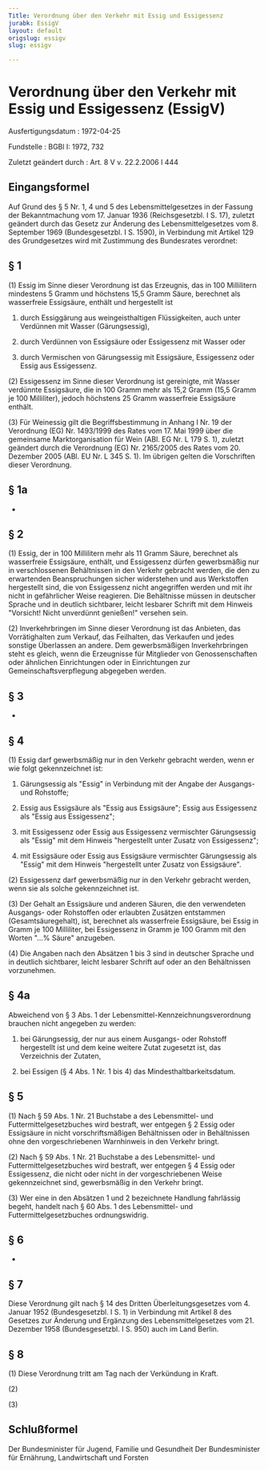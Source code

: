 ```yaml
---
Title: Verordnung über den Verkehr mit Essig und Essigessenz
jurabk: EssigV
layout: default
origslug: essigv
slug: essigv

---
```


# Verordnung über den Verkehr mit Essig und Essigessenz (EssigV)

Ausfertigungsdatum
:   1972-04-25

Fundstelle
:   BGBl I: 1972, 732

Zuletzt geändert durch
:   Art. 8 V v. 22.2.2006 I 444


## Eingangsformel

Auf Grund des § 5 Nr. 1, 4 und 5 des Lebensmittelgesetzes in der
Fassung der Bekanntmachung vom 17. Januar 1936 (Reichsgesetzbl. I S.
17), zuletzt geändert durch das Gesetz zur Änderung des
Lebensmittelgesetzes vom 8. September 1969 (Bundesgesetzbl. I S.
1590), in Verbindung mit Artikel 129 des Grundgesetzes wird mit
Zustimmung des Bundesrates verordnet:


## § 1

(1) Essig im Sinne dieser Verordnung ist das Erzeugnis, das in 100
Millilitern mindestens 5 Gramm und höchstens 15,5 Gramm Säure,
berechnet als wasserfreie Essigsäure, enthält und hergestellt ist

1.  durch Essiggärung aus weingeisthaltigen Flüssigkeiten, auch unter
    Verdünnen mit Wasser (Gärungsessig),


2.  durch Verdünnen von Essigsäure oder Essigessenz mit Wasser oder


3.  durch Vermischen von Gärungsessig mit Essigsäure, Essigessenz oder
    Essig aus Essigessenz.




(2) Essigessenz im Sinne dieser Verordnung ist gereinigte, mit Wasser
verdünnte Essigsäure, die in 100 Gramm mehr als 15,2 Gramm (15,5 Gramm
je 100 Milliliter), jedoch höchstens 25 Gramm wasserfreie Essigsäure
enthält.

(3) Für Weinessig gilt die Begriffsbestimmung in Anhang I Nr. 19 der
Verordnung (EG) Nr. 1493/1999 des Rates vom 17. Mai 1999 über die
gemeinsame Marktorganisation für Wein (ABl. EG Nr. L 179 S. 1),
zuletzt geändert durch die Verordnung (EG) Nr. 2165/2005 des Rates vom
20\. Dezember 2005 (ABl. EU Nr. L 345 S. 1). Im übrigen gelten die
Vorschriften dieser Verordnung.


## § 1a

-


## § 2

(1) Essig, der in 100 Millilitern mehr als 11 Gramm Säure, berechnet
als wasserfreie Essigsäure, enthält, und Essigessenz dürfen
gewerbsmäßig nur in verschlossenen Behältnissen in den Verkehr
gebracht werden, die den zu erwartenden Beanspruchungen sicher
widerstehen und aus Werkstoffen hergestellt sind, die von Essigessenz
nicht angegriffen werden und mit ihr nicht in gefährlicher Weise
reagieren. Die Behältnisse müssen in deutscher Sprache und in deutlich
sichtbarer, leicht lesbarer Schrift mit dem Hinweis "Vorsicht! Nicht
unverdünnt genießen!" versehen sein.

(2) Inverkehrbringen im Sinne dieser Verordnung ist das Anbieten, das
Vorrätighalten zum Verkauf, das Feilhalten, das Verkaufen und jedes
sonstige Überlassen an andere. Dem gewerbsmäßigen Inverkehrbringen
steht es gleich, wenn die Erzeugnisse für Mitglieder von
Genossenschaften oder ähnlichen Einrichtungen oder in Einrichtungen
zur Gemeinschaftsverpflegung abgegeben werden.


## § 3

-


## § 4

(1) Essig darf gewerbsmäßig nur in den Verkehr gebracht werden, wenn
er wie folgt gekennzeichnet ist:

1.  Gärungsessig als "Essig" in Verbindung mit der Angabe der Ausgangs-
    und Rohstoffe;


2.  Essig aus Essigsäure als "Essig aus Essigsäure"; Essig aus Essigessenz
    als "Essig aus Essigessenz";


3.  mit Essigessenz oder Essig aus Essigessenz vermischter Gärungsessig
    als "Essig" mit dem Hinweis "hergestellt unter Zusatz von
    Essigessenz";


4.  mit Essigsäure oder Essig aus Essigsäure vermischter Gärungsessig als
    "Essig" mit dem Hinweis "hergestellt unter Zusatz von Essigsäure".




(2) Essigessenz darf gewerbsmäßig nur in den Verkehr gebracht werden,
wenn sie als solche gekennzeichnet ist.

(3) Der Gehalt an Essigsäure und anderen Säuren, die den verwendeten
Ausgangs- oder Rohstoffen oder erlaubten Zusätzen entstammen
(Gesamtsäuregehalt), ist, berechnet als wasserfreie Essigsäure, bei
Essig in Gramm je 100 Milliliter, bei Essigessenz in Gramm je 100
Gramm mit den Worten "...% Säure" anzugeben.

(4) Die Angaben nach den Absätzen 1 bis 3 sind in deutscher Sprache
und in deutlich sichtbarer, leicht lesbarer Schrift auf oder an den
Behältnissen vorzunehmen.


## § 4a

Abweichend von § 3 Abs. 1 der Lebensmittel-Kennzeichnungsverordnung
brauchen nicht angegeben zu werden:

1.  bei Gärungsessig, der nur aus einem Ausgangs- oder Rohstoff
    hergestellt ist und dem keine weitere Zutat zugesetzt ist, das
    Verzeichnis der Zutaten,


2.  bei Essigen (§ 4 Abs. 1 Nr. 1 bis 4) das Mindesthaltbarkeitsdatum.





## § 5

(1) Nach § 59 Abs. 1 Nr. 21 Buchstabe a des Lebensmittel- und
Futtermittelgesetzbuches wird bestraft, wer entgegen § 2 Essig oder
Essigsäure in nicht vorschriftsmäßigen Behältnissen oder in
Behältnissen ohne den vorgeschriebenen Warnhinweis in den Verkehr
bringt.

(2) Nach § 59 Abs. 1 Nr. 21 Buchstabe a des Lebensmittel- und
Futtermittelgesetzbuches wird bestraft, wer entgegen § 4 Essig oder
Essigessenz, die nicht oder nicht in der vorgeschriebenen Weise
gekennzeichnet sind, gewerbsmäßig in den Verkehr bringt.

(3) Wer eine in den Absätzen 1 und 2 bezeichnete Handlung fahrlässig
begeht, handelt nach § 60 Abs. 1 des Lebensmittel- und
Futtermittelgesetzbuches ordnungswidrig.


## § 6

-


## § 7

Diese Verordnung gilt nach § 14 des Dritten Überleitungsgesetzes vom
4\. Januar 1952 (Bundesgesetzbl. I S. 1) in Verbindung mit Artikel 8
des Gesetzes zur Änderung und Ergänzung des Lebensmittelgesetzes vom
21\. Dezember 1958 (Bundesgesetzbl. I S. 950) auch im Land Berlin.


## § 8

(1) Diese Verordnung tritt am Tag nach der Verkündung in Kraft.

(2)

(3)


## Schlußformel

Der Bundesminister für Jugend, Familie und Gesundheit
Der Bundesminister für Ernährung, Landwirtschaft und Forsten

